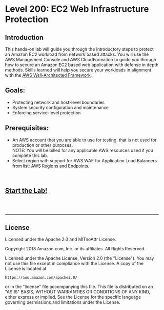 # Level 200: EC2 Web Infrastructure Protection

## Introduction
This hands-on lab will guide you through the introductory steps to protect an Amazon EC2 workload from network based attacks.
You will use the AWS Management Console and AWS CloudFormation to guide you through how to secure an Amazon EC2 based web application with defense in depth methods. Skills learned will help you secure your workloads in alignment with the [AWS Well-Architected Framework](https://aws.amazon.com/architecture/well-architected/).

## Goals:
* Protecting network and host-level boundaries
* System security configuration and maintenance
* Enforcing service-level protection

## Prerequisites:
* An [AWS account](https://portal.aws.amazon.com/gp/aws/developer/registration/index.html) that you are able to use for testing, that is not used for production or other purposes.  
NOTE: You will be billed for any applicable AWS resources used if you complete this lab.
* Select region with support for AWS WAF for Application Load Balancers from list: [AWS Regions and Endpoints](https://docs.aws.amazon.com/general/latest/gr/rande.html).

<BR>

## [Start the Lab!](Lab_Guide.md)

<BR>
<BR>

***

## License
Licensed under the Apache 2.0 and MITnoAttr License. 

Copyright 2018 Amazon.com, Inc. or its affiliates. All Rights Reserved.

Licensed under the Apache License, Version 2.0 (the "License"). You may not use this file except in compliance with the License. A copy of the License is located at

    https://aws.amazon.com/apache2.0/

or in the "license" file accompanying this file. This file is distributed on an "AS IS" BASIS, WITHOUT WARRANTIES OR CONDITIONS OF ANY KIND, either express or implied. See the License for the specific language governing permissions and limitations under the License.
